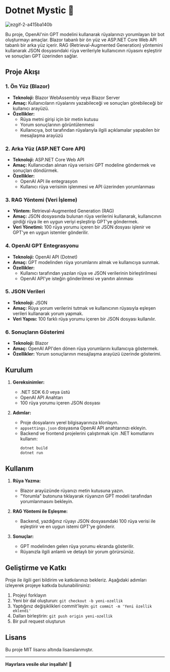 # Dotnet Mystic 🔮

![ezgif-2-a415ba140b](https://github.com/user-attachments/assets/d67136fb-6c17-4609-91f0-bda9c36e9727)

Bu proje, OpenAI'nin GPT modelini kullanarak rüyalarınızı yorumlayan bir bot oluşturmayı amaçlar. Blazor tabanlı bir ön yüz ve ASP.NET Core Web API tabanlı bir arka yüz içerir. RAG (Retrieval-Augmented Generation) yöntemini kullanarak JSON dosyasındaki rüya verileriyle kullanıcının rüyasını eşleştirir ve sonuçları GPT üzerinden sağlar.

## Proje Akışı

### 1. Ön Yüz (Blazor)
- **Teknoloji:** Blazor WebAssembly veya Blazor Server  
- **Amaç:** Kullanıcıların rüyalarını yazabileceği ve sonuçları görebileceği bir kullanıcı arayüzü.
- **Özellikler:** 
  - Rüya metni girişi için bir metin kutusu
  - Yorum sonuçlarının görüntülenmesi
  - Kullanıcıya, bot tarafından rüyalarıyla ilgili açıklamalar yapabilen bir mesajlaşma arayüzü

### 2. Arka Yüz (ASP.NET Core API)
- **Teknoloji:** ASP.NET Core Web API  
- **Amaç:** Kullanıcıdan alınan rüya verisini GPT modeline göndermek ve sonuçları döndürmek.
- **Özellikler:** 
  - OpenAI API ile entegrasyon
  - Kullanıcı rüya verisinin işlenmesi ve API üzerinden yorumlanması

### 3. RAG Yöntemi (Veri İşleme)
- **Yöntem:** Retrieval-Augmented Generation (RAG)  
- **Amaç:** JSON dosyasında bulunan rüya verilerini kullanarak, kullanıcının girdiği rüya ile en uygun veriyi eşleştirip GPT'ye göndermek.
- **Veri Yönetimi:** 100 rüya yorumu içeren bir JSON dosyası işlenir ve GPT'ye en uygun istemler gönderilir.

### 4. OpenAI GPT Entegrasyonu
- **Teknoloji:** OpenAI API (Dotnet)  
- **Amaç:** GPT modelinden rüya yorumlarını almak ve kullanıcıya sunmak.
- **Özellikler:** 
  - Kullanıcı tarafından yazılan rüya ve JSON verilerinin birleştirilmesi
  - OpenAI API'ye isteğin gönderilmesi ve yanıtın alınması

### 5. JSON Verileri
- **Teknoloji:** JSON  
- **Amaç:** Rüya yorum verilerini tutmak ve kullanıcının rüyasıyla eşleşen verileri kullanarak yorum yapmak.
- **Veri Yapısı:** 100 farklı rüya yorumu içeren bir JSON dosyası kullanılır.

### 6. Sonuçların Gösterimi
- **Teknoloji:** Blazor  
- **Amaç:** OpenAI API'den dönen rüya yorumlarını kullanıcıya göstermek.
- **Özellikler:** Yorum sonuçlarının mesajlaşma arayüzü üzerinde gösterimi.

## Kurulum

1. **Gereksinimler:**
   - .NET SDK 6.0 veya üstü
   - OpenAI API Anahtarı
   - 100 rüya yorumu içeren JSON dosyası

2. **Adımlar:**
   - Proje dosyalarını yerel bilgisayarınıza klonlayın.
   - `appsettings.json` dosyasına OpenAI API anahtarınızı ekleyin.
   - Backend ve frontend projelerini çalıştırmak için .NET komutlarını kullanın:
     ```bash
     dotnet build
     dotnet run
     ```

## Kullanım

1. **Rüya Yazma:**
   - Blazor arayüzünde rüyanızı metin kutusuna yazın.
   - "Yorumla" butonuna tıklayarak rüyanızın GPT modeli tarafından yorumlanmasını bekleyin.

2. **RAG Yöntemi ile Eşleşme:**
   - Backend, yazdığınız rüyayı JSON dosyasındaki 100 rüya verisi ile eşleştirir ve en uygun istemi GPT'ye gönderir.

3. **Sonuçlar:**
   - GPT modelinden gelen rüya yorumu ekranda gösterilir.
   - Rüyanızla ilgili anlamlı ve detaylı bir yorum görürsünüz.

## Geliştirme ve Katkı

Proje ile ilgili geri bildirim ve katkılarınızı bekleriz. Aşağıdaki adımları izleyerek projeye katkıda bulunabilirsiniz:

1. Projeyi forklayın
2. Yeni bir dal oluşturun: `git checkout -b yeni-ozellik`
3. Yaptığınız değişiklikleri commit'leyin: `git commit -m 'Yeni özellik eklendi'`
4. Dalları birleştirin: `git push origin yeni-ozellik`
5. Bir pull request oluşturun

## Lisans
Bu proje MIT lisansı altında lisanslanmıştır.

---

**Hayırlara vesile olur inşallah!** 🤗
